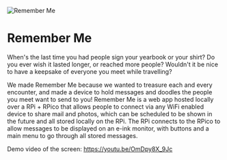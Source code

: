 ![Remember Me](https://github.com/user-attachments/assets/29ce71ec-5e8c-44c6-a85c-ad986beb0208)


# Remember Me

When's the last time you had people sign your yearbook or your shirt? Do you ever wish it lasted longer, or reached more people? Wouldn't it be nice to have a keepsake of everyone you meet while travelling?

We made Remember Me because we wanted to treasure each and every encounter, and made a device to hold messages and doodles the people you meet want to send to you! Remember Me is a web app hosted locally over a RPi + RPico that allows people to connect via any WiFi enabled device to share mail and photos, which can be scheduled to be shown in the future and all stored locally on the RPi. The RPi connects to the RPico to allow messages to be displayed on an e-ink monitor, with buttons and a main menu to go through all stored messages.


Demo video of the screen:
https://youtu.be/OmDpy8X_9Jc
